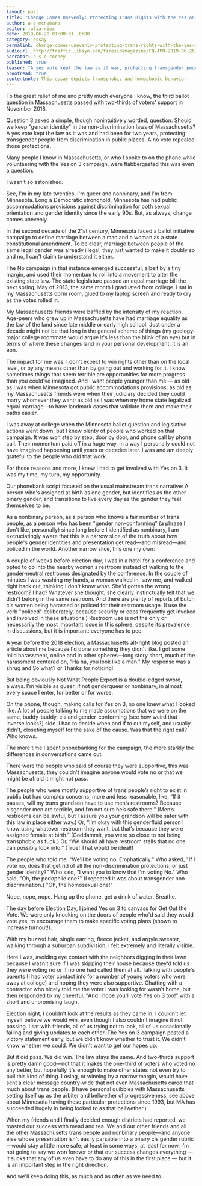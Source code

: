 ```yaml
---
layout: post
title: "Change Comes Unevenly: Protecting Trans Rights with the Yes on 3 Campaign"
author: a-a-mcnamara
editor: julia-rios
date: 2019-06-20 01:00:01 -0500
category: essay
permalink: change-comes-unevenly-protecting-trans-rights-with-the-yes-on-3-campaign
audiourl: http://traffic.libsyn.com/firesidemagazine/FQ-APR-2019-06-20-change-comes-unevenly.mp3
narrator: c-s-e-cooney
published: true
teaser: "A yes vote kept the law as it was, protecting transgender people from discrimination in public places. A no vote repealed those protections."
proofread: true
contentnote: This essay depicts transphobic and homophobic behavior.
---
```


To the great relief of me and pretty much everyone I know, the third ballot question in Massachusetts passed with two-thirds of voters' support in November 2018.

Question 3 asked a simple, though nonintuitively worded, question: Should we keep "gender identity" in the non-discrimination laws of Massachusetts? A yes vote kept the law as it was and had been for two years, protecting transgender people from discrimination in public places. A no vote repealed those protections.

Many people I know in Massachusetts, or who I spoke to on the phone while volunteering with the Yes on 3 campaign, were flabbergasted this was even a question.

I wasn't so astonished.

See, I'm in my late twenties, I'm queer and nonbinary, and I'm from Minnesota. Long a Democratic stronghold, Minnesota has had public accommodations provisions against discrimination for both sexual orientation and gender identity since the early 90s. But, as always, change comes unevenly.

In the second decade of the 21st century, Minnesota faced a ballot initiative campaign to define marriage between a man and a woman as a state constitutional amendment. To be clear, marriage between people of the same legal gender was already illegal; they just wanted to make it doubly so and no, I can't claim to understand it either.

The No campaign in that instance emerged successful, albeit by a tiny margin, and used their momentum to roll into a movement to alter the existing state law. The state legislature passed an equal marriage bill the next spring, May of 2013, the same month I graduated from college. I sat in my Massachusetts dorm room, glued to my laptop screen and ready to cry as the votes rolled in.

My Massachusetts friends were baffled by the intensity of my reaction. Age-peers who grew up in Massachusetts have had marriage equality as the law of the land since late middle or early high school. Just under a decade might not be that long in the general scheme of things (my geology-major college roommate would argue it's less than the blink of an eye) but in terms of where these changes land in your personal development, it is an eon.

The impact for me was: I don't expect to win rights other than on the local level, or by any means other than by going out and working for it. I know sometimes things that seem terrible are opportunities for more progress than you could've imagined. And I want people younger than me — as old as I was when Minnesota got public accommodations provisions; as old as my Massachusetts friends were when their judiciary decided they could marry whomever they want; as old as I was when my home state legalized equal marriage—to have landmark cases that validate them and make their paths easier.

I was away at college when the Minnesota ballot question and legislative actions went down, but I knew plenty of people who worked on that campaign. It was won step by step, door by door, and phone call by phone call. Their momentum paid off in a huge way, in a way I personally could not have imagined happening until years or decades later. I was and am deeply grateful to the people who did that work.

For those reasons and more, I knew I had to get involved with Yes on 3. It was my time, my turn, my opportunity.

Our phonebank script focused on the usual mainstream trans narrative: A person who's assigned at birth as one gender, but identifies as the other binary gender, and transitions to live every day as the gender they feel themselves to be.

As a nonbinary person, as a person who knows a fair number of trans people, as a person who has been "gender non-conforming" (a phrase I don't like, personally) since long before I identified as nonbinary, I am excruciatingly aware that this is a narrow slice of the truth about how people's gender identities and presentation get read—and misread—and policed in the world. Another narrow slice, this one my own:

A couple of weeks before election day, I was in a hotel for a conference and opted to go into the nearby women's restroom instead of walking to the gender-neutral restrooms designated by the conference. In the couple of minutes I was washing my hands, a woman walked in, saw me, and walked right back out, thinking I don't know what. She'd gotten the wrong restroom? I had? Whatever she thought, she clearly instinctually felt that we didn't belong in the same restroom. And there are plenty of reports of butch cis women being harassed or policed for their restroom usage. (I use the verb "policed" deliberately, because security or cops frequently get invoked and involved in these situations.) Restroom use is not the only or necessarily the most important issue in this sphere, despite its prevalence in discussions, but it is important: everyone has to pee.

A year before the 2018 election, a Massachusetts alt-right blog posted an article about me because I'd done something they didn't like. I got some mild harassment, online and in other spheres—long story short, much of the harassment centered on, "Ha ha, you look like a man." My response was a shrug and So what? or Thanks for noticing!

But being obviously Not What People Expect is a double-edged sword, always. I'm visible as queer, if not genderqueer or nonbinary, in almost every space I enter, for better or for worse.

On the phone, though, making calls for Yes on 3, no one knew what I looked like. A lot of people talking to me made assumptions that we were on the same, buddy-buddy, cis and gender-conforming (see how weird that inverse looks?) side. I had to decide when and if to out myself, and usually didn't, closeting myself for the sake of the cause. Was that the right call? Who knows.

The more time I spent phonebanking for the campaign, the more starkly the differences in conversations came out:

There were the people who said of course they were supportive, this was Massachusetts, they couldn't imagine anyone would vote no or that we might be afraid it might not pass.

The people who were mostly supportive of trans people’s right to exist in public but had complex concerns, more and less reasonable, like, “If it passes, will my trans grandson have to use men’s restrooms? Because cisgender men are terrible, and I’m not sure he’s safe there.” (Men’s restrooms can be awful, but I assure you your grandson will be safer with this law in place either way.) Or, “I’m okay with this genderfluid person I know using whatever restroom they want, but that’s because they were assigned female at birth.” (Goddammit, you were so close to not being transphobic as fuck.) Or, “We should all have restroom stalls that no one can possibly look into.” (True! That would be ideal!)

The people who told me, "We'll be voting no. Emphatically." Who asked, "If I vote no, does that get rid of all the non-discrimination protections, or just gender identity?" Who said, "I want you to know that I'm voting No." Who said, "Oh, the pedophile one?" (I repeated it was about transgender non-discrimination.) "Oh, the homosexual one!"

Nope, nope, nope. Hang up the phone, get a drink of water. Breathe.

The day before Election Day, I joined Yes on 3 to canvass for Get Out the Vote. We were only knocking on the doors of people who'd said they would vote yes, to encourage them to make specific voting plans (shown to increase turnout!).

With my buzzed hair, single earring, fleece jacket, and argyle sweater, walking through a suburban subdivision, I felt extremely and literally visible.

Here I was, avoiding eye contact with the neighbors digging in their lawn because I wasn't sure if I was skipping their house because they'd told us they were voting no or if no one had called them at all. Talking with people's parents (I had voter contact info for a number of young voters who were away at college) and hoping they were also supportive. Chatting with a contractor who nicely told me the voter I was looking for wasn't home, but then responded to my cheerful, "And I hope you'll vote Yes on 3 too!" with a short and unpromising laugh.

Election night, I couldn't look at the results as they came in. I couldn't let myself believe we would win, even though I also couldn't imagine it not passing. I sat with friends, all of us trying not to look, all of us occasionally failing and giving updates to each other. The Yes on 3 campaign posted a victory statement early, but we didn't know whether to trust it. We didn't know whether we could. We didn't want to get our hopes up.

But it did pass. We did win. The law stays the same. And two-thirds support is pretty damn good—not that it makes the one-third of voters who voted no any better, but hopefully it's enough to make other states not even try to pull this kind of thing. Losing, or winning by a narrow margin, would have sent a clear message country-wide that not even Massachusetts cared that much about trans people. (I have personal quibbles with Massachusetts setting itself up as the arbiter and bellwether of progressiveness, see above about Minnesota having these particular protections since 1993, but MA has succeeded hugely in being looked to as that bellwether.)

When my friends and I finally decided enough districts had reported, we toasted our success with mead and tea. We and our other friends and all the other Massachusetts trans people and nonbinary people—and anyone else whose presentation isn't easily parsable into a binary cis gender rubric—would stay a little more safe, at least in some ways, at least for now. I'm not going to say we won forever or that our success changes everything — it sucks that any of us even have to do any of this in the first place — but it is an important step in the right direction.

And we'll keep doing this, as much and as often as we need to.
